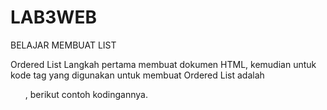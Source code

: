 # LAB3WEB
BELAJAR MEMBUAT LIST

Ordered List
Langkah pertama membuat dokumen HTML, kemudian untuk kode tag yang digunakan untuk membuat Ordered List adalah <ol>, berikut contoh kodingannya.
  

